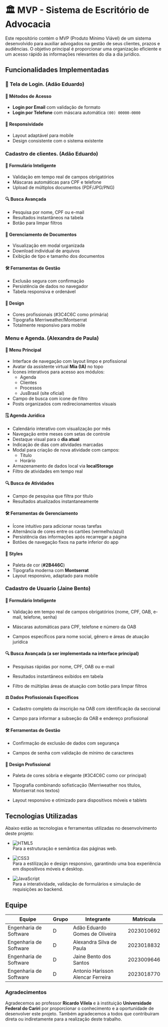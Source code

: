 # 🏛️ MVP - Sistema de Escritório de Advocacia

Este repositório contém o MVP (Produto Mínimo Viável) de um sistema desenvolvido para auxiliar advogados na gestão de seus clientes, prazos e audiências. O objetivo principal é proporcionar uma organização eficiente e um acesso rápido às informações relevantes do dia a dia jurídico.

## Funcionalidades Implementadas

### 🔐 Tela de Login. (Adão Eduardo)

#### 📲 **Métodos de Acesso**
- **Login por Email** com validação de formato
- **Login por Telefone** com máscara automática `(00) 00000-0000`

#### 📱 **Responsividade**
- Layout adaptável para mobile
- Design consistente com o sistema existente

### Cadastro de clientes. (Adão Eduardo)
#### 📝 Formulário Inteligente
- Validação em tempo real de campos obrigatórios
- Máscaras automáticas para CPF e telefone
- Upload de múltiplos documentos (PDF/JPG/PNG)

#### 🔍 Busca Avançada
- Pesquisa por nome, CPF ou e-mail
- Resultados instantâneos na tabela
- Botão para limpar filtros

#### 📂 Gerenciamento de Documentos
- Visualização em modal organizada
- Download individual de arquivos
- Exibição de tipo e tamanho dos documentos

#### 🛠️ Ferramentas de Gestão
- Exclusão segura com confirmação
- Persistência de dados no navegador
- Tabela responsiva e ordenável

#### 🎨 Design
- Cores profissionais (#3C4C6C como primária)
- Tipografia Merriweather/Montserrat
- Totalmente responsivo para mobile

### Menu e Agenda. (Alexandra de Paula)

#### 🧽 Menu Principal
- Interface de navegação com layout limpo e profissional  
- Avatar da assistente virtual **Mia (IA)** no topo  
- Ícones interativos para acesso aos módulos:
  - Agenda
  - Clientes
  - Processos
  - JusBrasil (site oficial)  
- Campo de busca com ícone de filtro  
- Posts organizados com redirecionamentos visuais

#### 🗓️ Agenda Jurídica
- Calendário interativo com visualização por mês  
- Navegação entre meses com setas de controle  
- Destaque visual para o **dia atual**  
- Indicação de dias com atividades marcadas  
- Modal para criação de nova atividade com campos:
  - Título
  - Horário  
- Armazenamento de dados local via **localStorage**  
- Filtro de atividades em tempo real

#### 🔍 Busca de Atividades
- Campo de pesquisa que filtra por título  
- Resultados atualizados instantaneamente

#### 🛠️ Ferramentas de Gerenciamento
- Ícone intuitivo para adicionar novas tarefas  
- Alternância de cores entre os cartões (vermelho/azul)  
- Persistência das informações após recarregar a página  
- Botões de navegação fixos na parte inferior do app

#### 🎨 Styles
- Paleta de cor (**#2B446C**)  
- Tipografia moderna com **Montserrat**  
- Layout responsivo, adaptado para mobile

### Cadastro de Usuario (Jaine Bento) 

#### 📝 Formulário Inteligente

- Validação em tempo real de campos obrigatórios (nome, CPF, OAB, e-mail, telefone, senha)

- Máscaras automáticas para CPF, telefone e número da OAB

- Campos específicos para nome social, gênero e áreas de atuação jurídica

#### 🔍 Busca Avançada (a ser implementada na interface principal)

- Pesquisas rápidas por nome, CPF, OAB ou e-mail

- Resultados instantâneos exibidos em tabela

- Filtro de múltiplas áreas de atuação com botão para limpar filtros

#### ⚖️ Dados Profissionais Específicos

- Cadastro completo da inscrição na OAB com identificação da seccional

- Campo para informar a subseção da OAB e endereço profissional

#### 🛠️ Ferramentas de Gestão

- Confirmação de exclusão de dados com segurança

- Campos de senha com validação de mínimo de caracteres

#### 🎨 Design Profissional

- Paleta de cores sóbria e elegante (#3C4C6C como cor principal)

- Tipografia combinando sofisticação (Merriweather nos títulos, Montserrat nos textos)

- Layout responsivo e otimizado para dispositivos móveis e tablets


## Tecnologias Utilizadas
Abaixo estão as tecnologias e ferramentas utilizadas no desenvolvimento deste projeto:

- ![HTML5](https://img.shields.io/badge/HTML5-E34F26?style=for-the-badge&logo=html5&logoColor=white)  
  Para a estruturação e semântica das páginas web.

- ![CSS3](https://img.shields.io/badge/CSS3-1572B6?style=for-the-badge&logo=css3&logoColor=white)  
  Para a estilização e design responsivo, garantindo uma boa experiência em dispositivos móveis e desktop.

- ![JavaScript](https://img.shields.io/badge/JavaScript-F7DF1E?style=for-the-badge&logo=javascript&logoColor=black)  
  Para a interatividade, validação de formulários e simulação de requisições ao backend.
  

## Equipe
| Equipe     | Grupo | Integrante                                  | Matrícula   |
|------------|--------|---------------------------------------------|-------------|
| Engenharia de Software | D      | Adão Eduardo Gomes de Oliveira           | 2023010692 |
| Engenharia de Software | D      | Alexandra Silva de Paula                 | 2023018832 |
| Engenharia de Software | D      | Jaine Bento dos Santos                   | 2023009646 |
| Engenharia de Software | D      | Antonio Harisson Alencar Ferreira        | 2023018770 |


### Agradecimentos
Agradecemos ao professor **Ricardo Vilela** e à instituição **Universidade Federal do Cariri** por proporcionar o conhecimento e a oportunidade de desenvolver este projeto. Também agradecemos a todos que contribuíram direta ou indiretamente para a realização deste trabalho.

